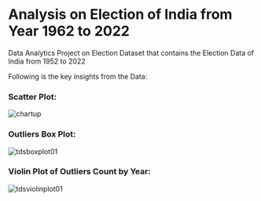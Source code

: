 # Analysis on Election of India from Year 1962 to 2022
Data Analytics Project on Election Dataset that contains the Election Data of India from 1952 to 2022


Following is the key insights from the Data: 

### Scatter Plot: 
![chartup](https://github.com/user-attachments/assets/b8948a0b-a71b-4876-9bd1-bc3633c9b94e)


### Outliers Box Plot:
![tdsboxplot01](https://github.com/user-attachments/assets/5940c831-5fb3-4a8e-b5ae-164f399e2f47)

### Violin Plot of Outliers Count by Year:
![tdsviolinplot01](https://github.com/user-attachments/assets/63e0e2db-761d-4442-be3d-3dde9b7f6367)


